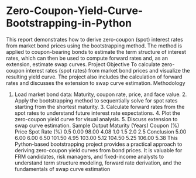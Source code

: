 # Zero-Coupon-Yield-Curve-Bootstrapping-in-Python
 This report demonstrates how to derive zero-coupon (spot) interest rates from market bond prices
 using the bootstrapping method. The method is applied to coupon-bearing bonds to estimate the
 term structure of interest rates, which can then be used to compute forward rates and, as an
 extension, estimate swap curves.
 Project Objective
 To calculate zero-coupon interest rates (spot rates) from market bond prices and visualize the
 resulting yield curve. The project also includes the calculation of forward rates and discusses the
 extension to swap curve estimation.
 Methodology
 1. Load market bond data: Maturity, coupon rate, price, and face value. 2. Apply the bootstrapping
 method to sequentially solve for spot rates starting from the shortest maturity. 3. Calculate forward
 rates from the spot rates to understand future interest rate expectations. 4. Plot the zero-coupon
 yield curve for visual analysis. 5. Discuss extension to swap curve estimation.
 Sample Output
 Maturity (Years) Coupon (%) Price
 Spot Rate (%)
 0.5
 0.00
 98.00
 4.08
 1.0
 1.5
 2.0
 2.5
 Conclusion
 5.00
 6.00
 6.00
 6.50
 101.50 4.95
 103.00 5.12
 104.50 5.25
 106.00 5.38
 This Python-based bootstrapping project provides a practical approach to deriving zero-coupon
 yield curves from bond prices. It is valuable for FRM candidates, risk managers, and fixed-income
 analysts to understand term structure modeling, forward rate derivation, and the fundamentals of
 swap curve estimation
